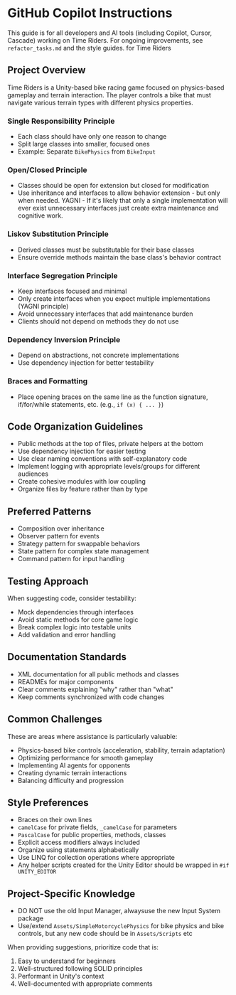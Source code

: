 # GitHub Copilot Instructions

This guide is for all developers and AI tools (including Copilot, Cursor, Cascade) working on Time Riders. For ongoing improvements, see `refactor_tasks.md` and the style guides. for Time Riders

## Project Overview
Time Riders is a Unity-based bike racing game focused on physics-based gameplay and terrain interaction. The player controls a bike that must navigate various terrain types with different physics properties.

### Single Responsibility Principle
- Each class should have only one reason to change
- Split large classes into smaller, focused ones
- Example: Separate `BikePhysics` from `BikeInput`

### Open/Closed Principle
- Classes should be open for extension but closed for modification
- Use inheritance and interfaces to allow behavior extension - but only when needed. YAGNI - If it's likely that only a single implementation will ever exist unnecessary interfaces just create extra maintenance and cognitive work.

### Liskov Substitution Principle
- Derived classes must be substitutable for their base classes
- Ensure override methods maintain the base class's behavior contract

### Interface Segregation Principle
- Keep interfaces focused and minimal
- Only create interfaces when you expect multiple implementations (YAGNI principle)
- Avoid unnecessary interfaces that add maintenance burden
- Clients should not depend on methods they do not use

### Dependency Inversion Principle
- Depend on abstractions, not concrete implementations
- Use dependency injection for better testability

### Braces and Formatting
- Place opening braces on the same line as the function signature, if/for/while statements, etc. (e.g., `if (x) { ... }`)


## Code Organization Guidelines
- Public methods at the top of files, private helpers at the bottom
- Use dependency injection for easier testing
- Use clear naming conventions with self-explanatory code
- Implement logging with appropriate levels/groups for different audiences
- Create cohesive modules with low coupling
- Organize files by feature rather than by type

## Preferred Patterns
- Composition over inheritance
- Observer pattern for events
- Strategy pattern for swappable behaviors
- State pattern for complex state management
- Command pattern for input handling

## Testing Approach
When suggesting code, consider testability:
- Mock dependencies through interfaces
- Avoid static methods for core game logic
- Break complex logic into testable units
- Add validation and error handling

## Documentation Standards
- XML documentation for all public methods and classes
- READMEs for major components
- Clear comments explaining "why" rather than "what"
- Keep comments synchronized with code changes

## Common Challenges
These are areas where assistance is particularly valuable:
- Physics-based bike controls (acceleration, stability, terrain adaptation)
- Optimizing performance for smooth gameplay
- Implementing AI agents for opponents
- Creating dynamic terrain interactions
- Balancing difficulty and progression

## Style Preferences
- Braces on their own lines
- `camelCase` for private fields, `_camelCase` for parameters
- `PascalCase` for public properties, methods, classes
- Explicit access modifiers always included
- Organize using statements alphabetically
- Use LINQ for collection operations where appropriate
- Any helper scripts created for the Unity Editor should be wrapped in `#if UNITY_EDITOR`

## Project-Specific Knowledge
- DO NOT use the old Input Manager, alwaysuse the new Input System package
- Use/extend `Assets/SimpleMotorcyclePhysics` for bike physics and bike controls, but any new code should be in `Assets/Scripts` etc

When providing suggestions, prioritize code that is:
1. Easy to understand for beginners
2. Well-structured following SOLID principles
3. Performant in Unity's context
4. Well-documented with appropriate comments
